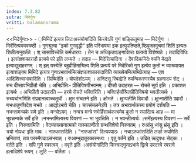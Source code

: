 ```yaml
---
index: 7.3.82
sutra: मिदेर्गुणः
vritti: balamanorama
---
```


<<मिदेर्गुणः>> - ॒मिमिदे॑ इत्यत्र लिटःअसंयोगा॑दिति कित्त्वेऽपि गुणं शङ्कितुमाह — मिदेर्गुणः ।मिदे॑रित्यवयवषष्ठी । गुणश्रुत्या "इको गुणवृद्धी" इति परिभाषया इक इत्युपतिष्ठते,ष्ठिवुक्लमुचमां शिति॑ इत्यतः शितीत्यनुवर्तते । श् चासाविच्चेति कर्मधारयः । तेन च अधिकृताऽङ्गाक्षिप्तः प्रत्ययो विशेष्यते । तदादिविधिः । इत्संज्ञशकारादौ प्रत्यये परे इति लभ्यते । तदाह — मिदेरित्यादिना । दैवादिकमिदेः श्यनि मेद्यते इत्याद्युदाहरणम् । श् इत् यस्येति बहुव्रीहिमाश्रित्य शिति प्रत्यये परे मिदेरिको गुण इत्येव कुतो न व्याख्यायत इत्याशङ्क्य मिमिदे इत्यत्र गुणाऽभावार्थमित्संज्ञकशाकारादाविति व्याख्येयमित्यभिप्रेत्याह — एश आदिशित्त्वाभावादिति । ञिष्विदेति । षोपदेशोऽयम् । अनिट्सु स्विद्येति श्यन्विकरणस्यैव ग्रहणादयं सेट् । रुच दीप्तावभिप्रीतौ चेति । अभिप्रीतिः- प्रीतिविषयीभवनम् । दीप्तौ उदाहरत — रोचते सूर्य इति । प्रकाशत इत्यर्थः । अभिप्रीतौ उदाहरति —  हरये रोचते भक्तिरिति । भक्तिर्हर्याश्रितप्रीतिविषयो भवतीत्यर्थः ।रुच्यर्थाना॑मिति संप्रदानत्वाच्चतुर्थी । क्षुभ संचलने इति । क्षोभते । क्षुभ्यतीति दिवादौ । क्षुभ्नातीति क्र्यादौ । णभधातुर्णोपदेश नभते । आद्योऽभावे चेति । चात्संचलनेऽपि । तत्र अभावार्थकस्य प्रयोगं दर्शयति —  नभन्तामन्यके समे इति । मन्त्रोऽयम् । नन्वत्र मन्त्रे णभेर्हिंसार्थकत्वमेव कुतो न स्यादित्य आह — मा भूवन्नन्यके सर्वे इति ।नभन्ता॑मित्यस्य विवरणं —  भा भूवन्निति । न भवन्तीत्यर्थः ।समे॑इत्यस्य विवरणं —  सर्वे इति । निरुक्तमिति । वेदव्याख्यानात्मको यास्कप्रणीतो ग्रन्थविशेषो निरुक्तम् । रुआंसु ध्वंसु भ्रंसु इति । त्रयो नोपधा इति भावः । नारुआसदिति । "नारुआंस" दित्यपपाठः । नचाऽरुआंसदिति लङो रूपमिति भ्रमितव्यं, तत्र परस्मैपदाऽसंभवात् । रुआम्भुदातुरकारमध्यः । वृतु वर्तने इति । उदित् ऋदुपधः सेट्कः । वर्तते इति । शपि गुणे रपरत्वम् । ववृते इति ।असंयोगा॑दिति कित्त्वाद्गुणाऽभावे द्वित्वे उरदत्त्वे रपरत्वे हलादिशेषे रूपम् । लुटि — वर्तिता । 